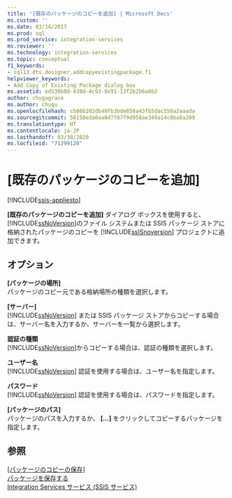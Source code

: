 ```yaml
---
title: '[既存のパッケージのコピーを追加] | Microsoft Docs'
ms.custom: ''
ms.date: 03/14/2017
ms.prod: sql
ms.prod_service: integration-services
ms.reviewer: ''
ms.technology: integration-services
ms.topic: conceptual
f1_keywords:
- sql13.dts.designer.addcopyexistingpackage.f1
helpviewer_keywords:
- Add Copy of Existing Package dialog box
ms.assetid: ed530b0d-438d-4c93-8e91-13f2b2b6a8b2
author: chugugrace
ms.author: chugu
ms.openlocfilehash: cb86b202db40fb3bde858a43fb5dac550a2aaada
ms.sourcegitcommit: 58158eda0aa0d7f87f9d958ae349a14c0ba8a209
ms.translationtype: HT
ms.contentlocale: ja-JP
ms.lasthandoff: 03/30/2020
ms.locfileid: "71299120"
---
```

# <a name="add-copy-of-existing-package"></a>[既存のパッケージのコピーを追加]

[!INCLUDE[ssis-appliesto](../includes/ssis-appliesto-ssvrpluslinux-asdb-asdw-xxx.md)]


  **[既存のパッケージのコピーを追加]** ダイアログ ボックスを使用すると、 [!INCLUDE[ssNoVersion](../includes/ssnoversion-md.md)]のファイル システムまたは SSIS パッケージ ストアに格納されたパッケージのコピーを [!INCLUDE[ssISnoversion](../includes/ssisnoversion-md.md)] プロジェクトに追加できます。  
  
## <a name="options"></a>オプション  
 **[パッケージの場所]**  
 パッケージのコピー元である格納場所の種類を選択します。  
  
 **[サーバー]**  
 [!INCLUDE[ssNoVersion](../includes/ssnoversion-md.md)] または SSIS パッケージ ストアからコピーする場合は、サーバー名を入力するか、サーバーを一覧から選択します。  
  
 **認証の種類**  
 [!INCLUDE[ssNoVersion](../includes/ssnoversion-md.md)]からコピーする場合は、認証の種類を選択します。  
  
 **ユーザー名**  
 [!INCLUDE[ssNoVersion](../includes/ssnoversion-md.md)] 認証を使用する場合は、ユーザー名を指定します。  
  
 **パスワード**  
 [!INCLUDE[ssNoVersion](../includes/ssnoversion-md.md)] 認証を使用する場合は、パスワードを指定します。  
  
 **[パッケージのパス]**  
 パッケージのパスを入力するか、 **[...]** をクリックしてコピーするパッケージを指定します。  
  
## <a name="see-also"></a>参照  
 [[パッケージのコピーの保存]](https://msdn.microsoft.com/library/7b44c0d7-d8fa-4491-8836-0899f621d3a8)   
 [パッケージを保存する](../integration-services/save-packages.md)   
 [Integration Services サービス (SSIS サービス)](../integration-services/service/integration-services-service-ssis-service.md)
  
  

